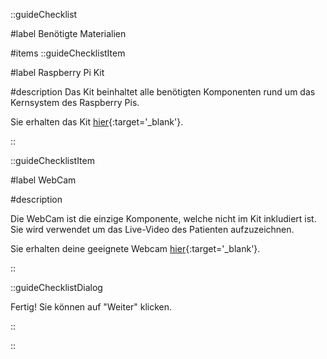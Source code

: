 ::guideChecklist

#label
Benötigte Materialien

#items
::guideChecklistItem

#label
Raspberry Pi Kit

#description
Das Kit beinhaltet alle benötigten Komponenten rund um das Kernsystem des Raspberry Pis.

Sie erhalten das Kit [hier](https://www.berrybase.de/raspberry-pi-5-8gb-ram-light-starter-kit-weiss){:target='_blank'}.

::

::guideChecklistItem

#label
WebCam

#description

Die WebCam ist die einzige Komponente, welche nicht im Kit inkludiert ist. Sie wird verwendet um das Live-Video des Patienten aufzuzeichnen. 

Sie erhalten deine geeignete Webcam [hier](https://www.amazon.de/eMeet-Full-Webcam-automatischer-Lichtkorrektur/dp/B0002HAHUY/ref=sr_1_1_sspa?crid=226C3XYN4OWH7&dib=eyJ2IjoiMSJ9.J9i4X7I6VBGPjzo74qqSM6e-ynHbfhgQvVuvelkj0KxReZPxdS4gidUwGIV5pT3mn0l99cncHNukbjSBFo7Pa3QI7_OWV54r5hOmK917-qF9DmIlLVgOiqxijh8RgMZgL0Xz5SjuQffHLlNjNvmnKAGN5u8qwDX7x2FKB3wXnvAkDfjpVoYxnhBRVFD4w6-y62DAZUqmCHr-C-MaiNyrM4EgsaUgMiq5S7pfLpd-xe4.HObug2tarkTEg11DWUBy1yC9GcXloHtSKbIvORzDSZ4&dib_tag=se&keywords=jelly%2Bcomb%2B1080p%2Bhd%2Bwebcam&qid=1748801499&sprefix=webcam%2B1080p%2Bj%2Caps%2C95&sr=8-1-spons&sp_csd=d2lkZ2V0TmFtZT1zcF9hdGY&th=1){:target='_blank'}.

::

::guideChecklistDialog

Fertig! Sie können auf "Weiter" klicken.

::

::